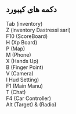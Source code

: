 ## دکمه های کیبورد
<div class= "code-block">
<span class="orange">Tab</span><span class="blue"> (inventory)</span><br>
<span class="orange">Z</span><span class="blue"> (inventory Dastressi sari)</span><br>
<span class="orange">F10</span><span class="blue"> (ScoreBoard)</span><br>
<span class="orange">H</span><span class="blue"> (Xp Board)</span><br>
<span class="orange">P</span><span class="blue"> (Map)</span><br>
<span class="orange">M</span><span class="blue"> (Phone)</span><br>
<span class="orange">X</span><span class="blue"> (Hands Up)</span><br>
<span class="orange">B</span><span class="blue"> (Finger Point)</span><br>
<span class="orange">V</span><span class="blue"> (Camera)</span><br>
<span class="orange">I</span><span class="blue"> Hud Setting)</span><br>
<span class="orange">F1</span><span class="blue"> (Main Manu)</span><br>
<span class="orange">T</span><span class="blue"> (Chat)</span><br>
<span class="orange">F4</span><span class="blue"> (Car Controller) </span><br>
<span class="orange">Alt</span><span class="blue"> (Target) &  (Radio)</span><br>
</div>
